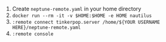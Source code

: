 1. Create `neptune-remote.yaml` in your home directory
2. `docker run --rm -it -v $HOME:$HOME -e HOME nautilus`
  1. `:remote connect tinkerpop.server /home/${YOUR USERNAME HERE}/neptune-remote.yaml`
  2. `:remote console`
